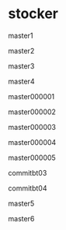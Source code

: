 # stocker

master1

master2

master3

master4

master000001

master000002

master000003

master000004

master000005



commitbt03

commitbt04

master5

master6


